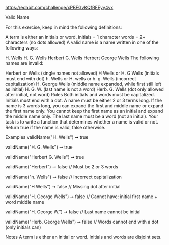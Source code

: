 https://edabit.com/challenge/xPBFGvKQfRFEyy4vx

Valid Name

For this exercise, keep in mind the following definitions:

A term is either an initials or word.
initials = 1 character
words = 2+ characters (no dots allowed)
A valid name is a name written in one of the following ways:

H. Wells
H. G. Wells
Herbert G. Wells
Herbert George Wells
The following names are invalid:

Herbert or Wells (single names not allowed)
H Wells or H. G Wells (initials must end with dot)
h. Wells or H. wells or h. g. Wells (incorrect capitalization)
H. George Wells (middle name expanded, while first still left as initial)
H. G. W. (last name is not a word)
Herb. G. Wells (dot only allowed after initial, not word)
Rules
Both initials and words must be capitalized.
Initials must end with a dot.
A name must be either 2 or 3 terms long.
If the name is 3 words long, you can expand the first and middle name or expand the first name only. You cannot keep the first name as an initial and expand the middle name only.
The last name must be a word (not an initial).
Your task is to write a function that determines whether a name is valid or not. Return true if the name is valid, false otherwise.

Examples
validName("H. Wells") ➞ true

validName("H. G. Wells") ➞ true

validName("Herbert G. Wells") ➞ true

validName("Herbert") ➞ false
// Must be 2 or 3 words

validName("h. Wells") ➞ false
// Incorrect capitalization

validName("H Wells") ➞ false
// Missing dot after initial

validName("H. George Wells") ➞ false
// Cannot have: initial first name + word middle name

validName("H. George W.") ➞ false
// Last name cannot be initial

validName("Herb. George Wells") ➞ false
// Words cannot end with a dot (only initials can)

Notes
A term is either an initial or word.
Initials and words are disjoint sets.